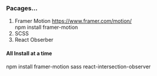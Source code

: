 ### Pacages...<br/>
1. Framer Motion
https://www.framer.com/motion/ <br/>
npm install framer-motion <br/>
2. SCSS<br/>
3. React Obserber<br/>

#### All Install at a time <br/>
npm install framer-motion sass react-intersection-observer <br/>